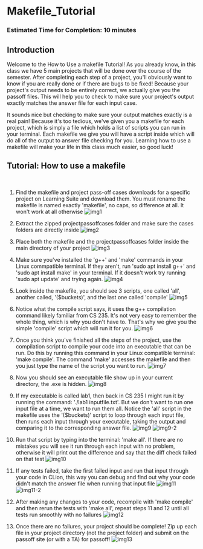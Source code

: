 # Makefile_Tutorial

### Estimated Time for Completion: 10 minutes

## Introduction
Welcome to the How to Use a makefile Tutorial! As you already know, in this class we have 5 main projects that will be done over the course of the semester. After completing each step of a project, you'll obviously want to know if you are really done or if there are bugs to be fixed! Because your project's output needs to be entirely correct, we actually give you the passoff files. This will help you to check to make sure your project's output exactly matches the answer file for each input case.

It sounds nice but checking to make sure your output matches exactly is a real pain! Because it's too tedious, we've given you a makefile for each project, which is simply a file which holds a list of scripts you can run in your terminal. Each makefile we give you will have a script inside which will do all of the output to answer file checking for you. Learning how to use a makefile will make your life in this class much easier, so good luck!

## Tutorial: How to use a makefile
<br>

1. Find the makefile and project pass-off cases downloads for a specific project on Learning Suite and download them. You must rename the makefile is named exactly 'makefile', no caps, so difference at all. It won't work at all otherwise
![img1](Guides/Makefile_Tutorial/1.PNG)

2. Extract the zipped projectpassoffcases folder and make sure the cases folders are directly inside
![img2](Guides/Makefile_Tutorial/2.PNG)

3. Place both the makefile and the projectpassoffcases folder inside the main directory of your project
![img3](Guides/Makefile_Tutorial/3.PNG)

4. Make sure you've installed the 'g++' and 'make' commands in your Linux commpatible terminal. If they aren't, run 'sudo apt install g++' and 'sudo apt install make' in your terminal. If it doesn't work try running 'sudo apt update' and trying again.
![img4](Guides/Makefile_Tutorial/4.PNG)

5. Look inside the makefile, you should see 3 scripts, one called 'all', another called, '($buckets)', and the last one called 'compile'
![img5](Guides/Makefile_Tutorial/5.PNG)

6. Notice what the compile script says, it uses the g++ compilation command likely familiar from CS 235. It's not very easy to remember the whole thing, which is why you don't have to. That's why we give you the simple 'compile' script which will run it for you.
![img6](Guides/Makefile_Tutorial/6.PNG)

7. Once you think you've finished all the steps of the project, use the compilation script to compile your code into an executable that can be run. Do this by running this command in your Linux compatible terminal: 'make compile'. The command 'make' accesses the makefile and then you just type the name of the script you want to run.
![img7](Guides/Makefile_Tutorial/7.PNG)

8. Now you should see an executable file show up in your current directory, the .exe is hidden.
![img8](Guides/Makefile_Tutorial/8.PNG)

9. If my executable is called lab1, then back in CS 235 I might run it by running the command: './lab1 inputfile.txt'. But we don't want to run one input file at a time, we want to run them all. Notice the 'all' script in the makefile uses the '($buckets)' script to loop through each input file, then runs each input through your executable, taking the output and comparing it to the corresponding answer file.
![img9](Guides/Makefile_Tutorial/9.PNG)
![img9-2](9-2.PNG)

10. Run that script by typing into the terminal: 'make all'. If there are no mistakes you will see it run through each input with no problem, otherwise it will print out the difference and say that the diff check failed on that test
![img10](Guides/Makefile_Tutorial/10.PNG)

11. If any tests failed, take the first failed input and run that input through your code in CLion, this way you can debug and find out why your code didn't match the answer file when running that input file
![img11](Guides/Makefile_Tutorial/11.PNG)
![img11-2](11-2.PNG)

12. After making any changes to your code, recompile with 'make compile' and then rerun the tests with 'make all', repeat steps 11 and 12 until all tests run smoothly with no failures
![img12](Guides/Makefile_Tutorial/12.PNG)

13. Once there are no failures, your project should be complete! Zip up each file in your project directory (not the project folder) and submit on the passoff site (or with a TA) for passoff!
![img13](13.PNG)
